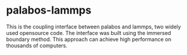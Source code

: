 # palabos-lammps
This is the coupling interface between palabos and lammps, two widely used opensource code. The interface was built using the immersed boundary method. This approach can achieve high performance on thousands of computers. 

